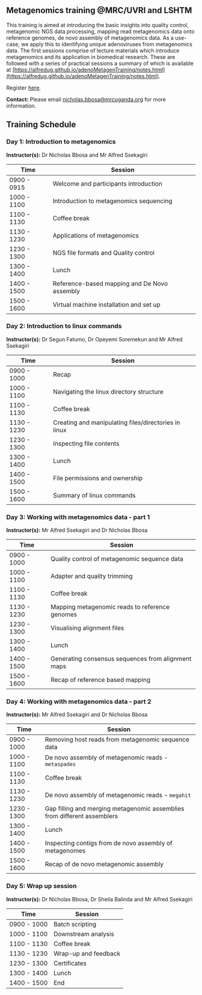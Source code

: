 
## **Metagenomics training @MRC/UVRI and LSHTM**

This training is aimed at introducing the basic insights into quality control, metagenomic NGS data processing, mapping read metagenomics data onto reference genomes, de novo assembly of metagenomics data. As a use-case, we apply this to identifying unique adenoviruses from metagenomics data. The first sessions comprise of lecture materials which introduce metagenomics and its application in biomedical research. These are followed with a series of practical sessions a summary of which is available at [https://alfredug.github.io/adenoMetagenTraining/notes.html](https://alfredug.github.io/adenoMetagenTraining/notes.html).

Register [here](https://docs.google.com/forms/d/1x4La0OaNaTgOCK6cj2FXeNSSdEa5-HAy6LmtiWyTXAA/edit).

**Contact:** Please email [nicholas.bbosa@mrcuganda.org](nicholas.bbosa@mrcuganda.org) for more information.

## **Training Schedule**

### **Day 1: Introduction to metagenomics**

**Instructor(s):** Dr Nicholas Bbosa and Mr Alfred Ssekagiri

| Time  | Session|
| ------------- | ------------- |
|0900 - 0915 |    Welcome and participants introduction|
|1000 - 1100 |    Introduction to metagenomics sequencing|
|1100 - 1130 |    Coffee break|
|1130 - 1230 |    Applications of metagenomics|
|1230 - 1300 |    NGS file formats and Quality control |
|1300 - 1400 |    Lunch |
|1400 - 1500 |    Reference-based mapping and De Novo assembly |
|1500 - 1600 |    Virtual machine installation and set up|

### **Day 2: Introduction to linux commands**

**Instructor(s):** Dr Segun Fatumo, Dr Opeyemi Soremekun and Mr Alfred Ssekagiri

| Time  | Session|
| ------------- | ------------- |
|0900 - 1000 |    Recap|
|1000 - 1100 |    Navigating the linux directory structure |
|1100 - 1130 |    Coffee break|
|1130 - 1230 |    Creating and manipulating files/directories in linux|
|1230 - 1300 |    Inspecting file contents|
|1300 - 1400 |    Lunch |
|1400 - 1500 |    File permissions and ownership |
|1500 - 1600 |    Summary of linux commands |

### **Day 3: Working with metagenomics data - part 1**

**Instructor(s):** Mr Alfred Ssekagiri and Dr Nicholas Bbosa

| Time  | Session|
| ------------- | ------------- |
|0900 - 1000 |    Quality control of metagenomic sequence data|
|1000 - 1100 |    Adapter and quality trimming |
|1100 - 1130 |    Coffee break|
|1130 - 1230 |    Mapping metagenomic reads to reference genomes|
|1230 - 1300 |    Visualising alignment files|
|1300 - 1400 |    Lunch |
|1400 - 1500 |    Generating consensus sequences from alignment maps |
|1500 - 1600 |    Recap of reference based mapping |

### **Day 4: Working with metagenomics data - part 2**

**Instructor(s):** Mr Alfred Ssekagiri and Dr Nicholas Bbosa

| Time  | Session|
| ------------- | ------------- |
|0900 - 1000 |    Removing host reads from metagenomic sequence data|
|1000 - 1100 |    De novo assembly of metagenomic reads - `metaspades`|
|1100 - 1130 |    Coffee break|
|1130 - 1230 |    De novo assembly of metagenomic reads - `megahit`|
|1230 - 1300 |    Gap filling and merging metagenomic assemblies from different assemblers |
|1300 - 1400 |    Lunch |
|1400 - 1500 |    Inspecting contigs from de novo assembly of metagenomes |
|1500 - 1600 |    Recap of de novo metagenomic assembly |

### **Day 5: Wrap up session**

**Instructor(s):** Dr Nicholas Bbosa, Dr Sheila Balinda and Mr Alfred Ssekagiri

| Time  | Session|
| ------------- | ------------- |
|0900 - 1000 |    Batch scripting |
|1000 - 1100 |    Downstream analysis |
|1100 - 1130 |    Coffee break|
|1130 - 1230 |    Wrap-up and feedback|
|1230 - 1300 |    Certificates
|1300 - 1400 |    Lunch |
|1400 - 1500 |    End |
